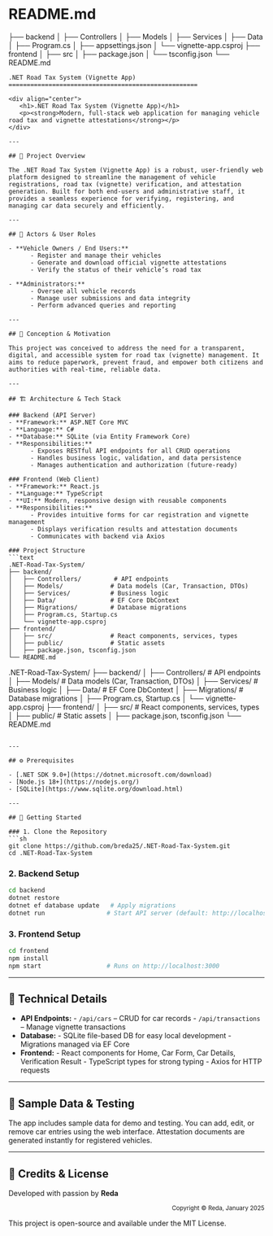 # README.md
├── backend
│   ├── Controllers
│   ├── Models
│   ├── Services
│   ├── Data
│   ├── Program.cs
│   ├── appsettings.json
│   └── vignette-app.csproj
├── frontend
│   ├── src
│   ├── package.json
│   └── tsconfig.json
└── README.md
```
.NET Road Tax System (Vignette App)
====================================================

<div align="center">
   <h1>.NET Road Tax System (Vignette App)</h1>
   <p><strong>Modern, full-stack web application for managing vehicle road tax and vignette attestations</strong></p>
</div>

---

## 🚗 Project Overview

The .NET Road Tax System (Vignette App) is a robust, user-friendly web platform designed to streamline the management of vehicle registrations, road tax (vignette) verification, and attestation generation. Built for both end-users and administrative staff, it provides a seamless experience for verifying, registering, and managing car data securely and efficiently.

---

## 👥 Actors & User Roles

- **Vehicle Owners / End Users:**
      - Register and manage their vehicles
      - Generate and download official vignette attestations
      - Verify the status of their vehicle’s road tax

- **Administrators:**
      - Oversee all vehicle records
      - Manage user submissions and data integrity
      - Perform advanced queries and reporting

---

## 🧠 Conception & Motivation

This project was conceived to address the need for a transparent, digital, and accessible system for road tax (vignette) management. It aims to reduce paperwork, prevent fraud, and empower both citizens and authorities with real-time, reliable data.

---

## 🏗️ Architecture & Tech Stack

### Backend (API Server)
- **Framework:** ASP.NET Core MVC
- **Language:** C#
- **Database:** SQLite (via Entity Framework Core)
- **Responsibilities:**
      - Exposes RESTful API endpoints for all CRUD operations
      - Handles business logic, validation, and data persistence
      - Manages authentication and authorization (future-ready)

### Frontend (Web Client)
- **Framework:** React.js
- **Language:** TypeScript
- **UI:** Modern, responsive design with reusable components
- **Responsibilities:**
      - Provides intuitive forms for car registration and vignette management
      - Displays verification results and attestation documents
      - Communicates with backend via Axios

### Project Structure
```text
.NET-Road-Tax-System/
├── backend/
│   ├── Controllers/         # API endpoints
│   ├── Models/             # Data models (Car, Transaction, DTOs)
│   ├── Services/           # Business logic
│   ├── Data/               # EF Core DbContext
│   ├── Migrations/         # Database migrations
│   ├── Program.cs, Startup.cs
│   └── vignette-app.csproj
├── frontend/
│   ├── src/                # React components, services, types
│   ├── public/             # Static assets
│   ├── package.json, tsconfig.json
└── README.md
```
.NET-Road-Tax-System/
├── backend/
│   ├── Controllers/         # API endpoints
│   ├── Models/             # Data models (Car, Transaction, DTOs)
│   ├── Services/           # Business logic
│   ├── Data/               # EF Core DbContext
│   ├── Migrations/         # Database migrations
│   ├── Program.cs, Startup.cs
│   └── vignette-app.csproj
├── frontend/
│   ├── src/                # React components, services, types
│   ├── public/             # Static assets
│   ├── package.json, tsconfig.json
└── README.md
```

---

## ⚙️ Prerequisites

- [.NET SDK 9.0+](https://dotnet.microsoft.com/download)
- [Node.js 18+](https://nodejs.org/)
- [SQLite](https://www.sqlite.org/download.html)

---

## 🚀 Getting Started

### 1. Clone the Repository
```sh
git clone https://github.com/breda25/.NET-Road-Tax-System.git
cd .NET-Road-Tax-System
```

### 2. Backend Setup
```sh
cd backend
dotnet restore
dotnet ef database update   # Apply migrations
dotnet run                 # Start API server (default: http://localhost:5000)
```

### 3. Frontend Setup
```sh
cd frontend
npm install
npm start                  # Runs on http://localhost:3000
```

---

## 🧩 Technical Details

- **API Endpoints:**
      - `/api/cars` – CRUD for car records
      - `/api/transactions` – Manage vignette transactions
- **Database:**
      - SQLite file-based DB for easy local development
      - Migrations managed via EF Core
- **Frontend:**
      - React components for Home, Car Form, Car Details, Verification Result
      - TypeScript types for strong typing
      - Axios for HTTP requests

---

## 📝 Sample Data & Testing

The app includes sample data for demo and testing. You can add, edit, or remove car entries using the web interface. Attestation documents are generated instantly for registered vehicles.

---

## 🤝 Credits & License

Developed with passion by **Reda**

<p align="right"><sub>Copyright © Reda, January 2025</sub></p>

This project is open-source and available under the MIT License.